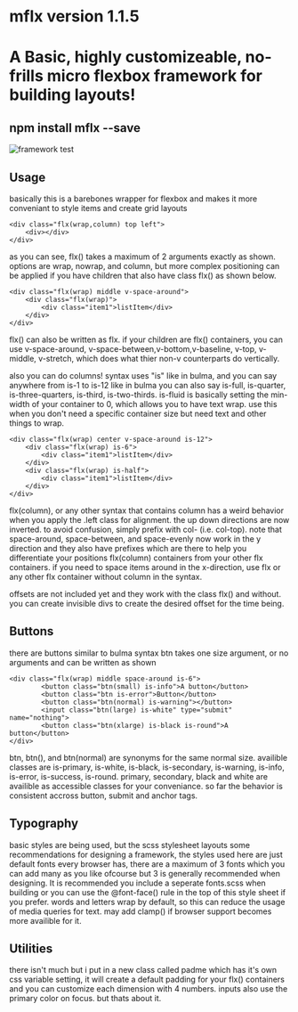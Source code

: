 # mflx version 1.1.5

<h1>A Basic, highly customizeable, no-frills micro flexbox framework for building layouts!</h1>
<h2>npm install mflx --save</h2>
<img src="https://github.com/Meleeman01/mflx/blob/master/test.html%23.png" alt="framework test" title="a test of the framework :D" />



<h2>Usage</h2>

basically this is a barebones wrapper for flexbox and makes it more conveniant to style items and create grid layouts
```
<div class="flx(wrap,column) top left"> 
	<div></div>
</div>
```
as you can see, flx() takes a maximum of 2 arguments exactly as shown. options are wrap, nowrap, and column, but more complex positioning can be applied if you have children that also have class flx() as shown below.
```
<div class="flx(wrap) middle v-space-around">
	<div class="flx(wrap)">
		<div class="item1">listItem</div>
	</div>
</div>
```
flx() can also be written as flx.
if your children are flx() containers, you can use v-space-around, v-space-between,v-bottom,v-baseline, v-top, v-middle, v-stretch, which does what thier non-v counterparts do vertically.

also you can do columns! syntax uses "is" like in bulma, and you can say anywhere from is-1 to is-12 like in bulma you can also say is-full, is-quarter, is-three-quarters, is-third, is-two-thirds. is-fluid is basically setting the min-width of your container to 0, which allows you to have text wrap. use this when you don't need a specific container size but need text and other things to wrap.
```
<div class="flx(wrap) center v-space-around is-12">
	<div class="flx(wrap) is-6">
		<div class="item1">listItem</div>
	</div>
	<div class="flx(wrap) is-half">
		<div class="item1">listItem</div>
	</div>
</div>
```

flx(column), or any other syntax that contains column has a weird behavior when you apply the .left class for alignment. the up down directions are now inverted. to avoid confusion, simply prefix with col- (i.e. col-top). note that space-around, space-between, and space-evenly now work in the y direction and they also have prefixes which are there to help you differentiate your positions flx(column) containers from your other flx containers. if you need to space items around in the x-direction, use flx or any other flx container without column in the syntax.

offsets are not included yet and they work with the class flx() and without. you can create invisible divs to create the desired offset for the time being.

<h2>Buttons</h2> there are buttons similar to bulma syntax btn takes one size argument, or no arguments and can be
written as shown

```
<div class="flx(wrap) middle space-around is-6">
		<button class="btn(small) is-info">A button</button>
		<button class="btn is-error">Button</button>
		<button class="btn(normal) is-warning"></button>
		<input class="btn(large) is-white" type="submit" name="nothing">
		<button class="btn(xlarge) is-black is-round">A button</button>
</div>
```

btn, btn(), and btn(normal) are synonyms for the same normal size.
availible classes are is-primary, is-white, is-black, is-secondary, is-warning, is-info, is-error, is-success, is-round. primary, secondary, black and white are availible as accessible classes for your conveniance. so far the behavior is consistent accross button, submit and anchor tags.

<h2>Typography</h2> basic styles are being used, but the scss stylesheet layouts some recommendations for designing a framework, the styles used here are just default fonts every browser has, there are a maximum of 3 fonts which you can add many as you like ofcourse but 3 is generally recommended when designing. It is recommended you include a seperate fonts.scss when building or you can use the @font-face() rule in the top of this style sheet if you prefer.
words and letters wrap by default, so this can reduce the usage of media queries for text. may add clamp() if browser support becomes more availible for it.

<h2>Utilities</h2> 
there isn't much but i put in a new class called padme which has it's own css variable setting, it will create a default padding for your flx() containers and you can customize each dimension with 4 numbers. inputs also use the primary color on focus. but thats about it.

